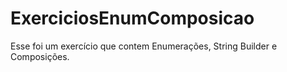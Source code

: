 # ExerciciosEnumComposicao
Esse foi um exercício que contem Enumerações, String Builder e Composições.
